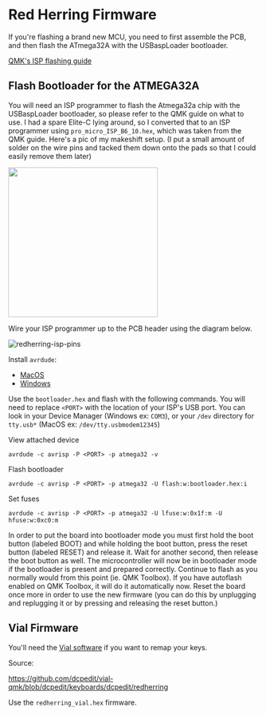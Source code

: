 # Red Herring Firmware

If you're flashing a brand new MCU, you need to first assemble the PCB, and then flash the ATmega32A with the USBaspLoader bootloader.

[QMK's ISP flashing guide](https://github.com/qmk/qmk_firmware/blob/master/docs/isp_flashing_guide.md)

## Flash Bootloader for the ATMEGA32A

You will need an ISP programmer to flash the Atmega32a chip with the USBaspLoader bootloader, so please refer to the QMK guide on what to use.  I had a spare Elite-C lying around, so I converted that to an ISP programmer using `pro_micro_ISP_B6_10.hex`, which was taken from the QMK guide.  Here's a pic of my makeshift setup.  (I put a small amount of solder on the wire pins and tacked them down onto the pads so that I could easily remove them later)

<img src="https://user-images.githubusercontent.com/800930/159964447-baf44270-d5fb-4b8e-aaa3-c2c775221c04.jpg" width="300">

Wire your ISP programmer up to the PCB header using the diagram below.

![redherring-isp-pins](https://user-images.githubusercontent.com/800930/159964496-9e8c598b-5344-4687-b6e2-8b20bfc25552.jpg)

Install `avrdude`:
- [MacOS](https://formulae.brew.sh/formula/avrdude)
- [Windows](https://github.com/mariusgreuel/avrdude)

Use the `bootloader.hex` and flash with the following commands.  You will need to replace `<PORT>` with the location of your ISP's USB port.  You can look in your Device Manager (Windows ex: `COM3`), or your `/dev` directory for `tty.usb*` (MacOS ex: `/dev/tty.usbmodem12345`)

View attached device
```
avrdude -c avrisp -P <PORT> -p atmega32 -v
```

Flash bootloader
```
avrdude -c avrisp -P <PORT> -p atmega32 -U flash:w:bootloader.hex:i
```

Set fuses
```
avrdude -c avrisp -P <PORT> -p atmega32 -U lfuse:w:0x1f:m -U hfuse:w:0xc0:m
```

In order to put the board into bootloader mode you must first hold the boot button (labeled BOOT) and while holding the boot button, press the reset button (labeled RESET) and release it. Wait for another second, then release the boot button as well. The microcontroller will now be in bootloader mode if the bootloader is present and prepared correctly. Continue to flash as you normally would from this point (ie. QMK Toolbox). If you have autoflash enabled on QMK Toolbox, it will do it automatically now. Reset the board once more in order to use the new firmware (you can do this by unplugging and replugging it or by pressing and releasing the reset button.)

## Vial Firmware

You'll need the [Vial software](https://get.vial.today) if you want to remap your keys.

Source:

https://github.com/dcpedit/vial-qmk/blob/dcpedit/keyboards/dcpedit/redherring

Use the `redherring_vial.hex` firmware.
